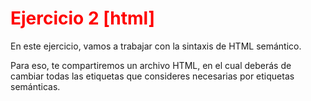 <style>
    h1{color:red;}
    p{align:justify;}
</style>

<h1>Ejercicio 2 [html]</h1>
<p>
    En este ejercicio, vamos a trabajar con la sintaxis de HTML semántico.
</p>
  
<p>
    Para eso, te compartiremos un archivo HTML, en el cual deberás de cambiar todas las etiquetas que consideres necesarias por etiquetas semánticas.
</p>